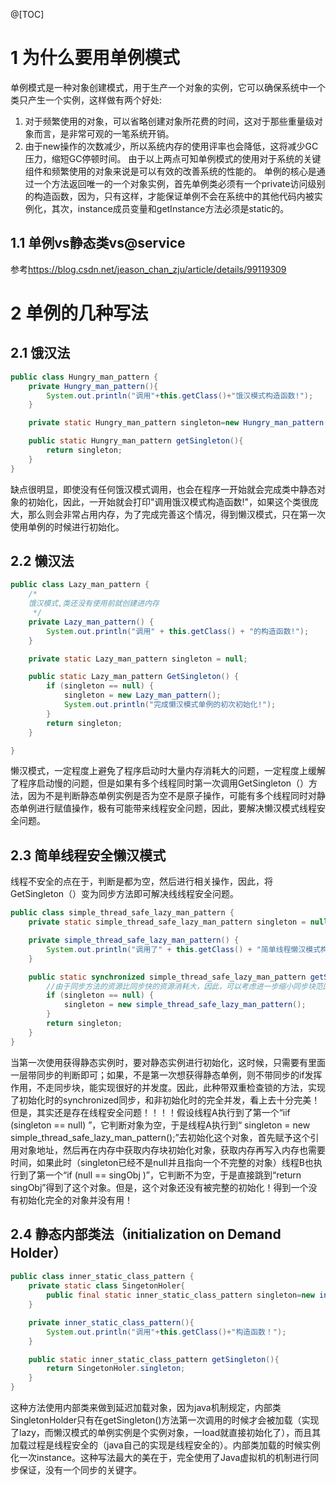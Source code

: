 ﻿@[TOC]
# 1 为什么要用单例模式
单例模式是一种对象创建模式，用于生产一个对象的实例，它可以确保系统中一个类只产生一个实例，这样做有两个好处:
1. 对于频繁使用的对象，可以省略创建对象所花费的时间，这对于那些重量级对象而言，是非常可观的一笔系统开销。
2. 由于new操作的次数减少，所以系统内存的使用评率也会降低，这将减少GC压力，缩短GC停顿时间。
由于以上两点可知单例模式的使用对于系统的关键组件和频繁使用的对象来说是可以有效的改善系统的性能的。
单例的核心是通过一个方法返回唯一的一个对象实例，首先单例类必须有一个private访问级别的构造函数，因为，只有这样，才能保证单例不会在系统中的其他代码内被实例化，其次，instance成员变量和getInstance方法必须是static的。

## 1.1 单例vs静态类vs@service
参考<https://blog.csdn.net/jeason_chan_zju/article/details/99119309>
# 2 单例的几种写法
## 2.1 饿汉法
```java
public class Hungry_man_pattern {
    private Hungry_man_pattern(){
        System.out.println("调用"+this.getClass()+"饿汉模式构造函数!");
    }

    private static Hungry_man_pattern singleton=new Hungry_man_pattern();

    public static Hungry_man_pattern getSingleton(){
        return singleton;
    }
}
```
缺点很明显，即使没有任何饿汉模式调用，也会在程序一开始就会完成类中静态对象的初始化，因此，一开始就会打印"调用饿汉模式构造函数!"，如果这个类很庞大，那么则会非常占用内存，为了完成完善这个情况，得到懒汉模式，只在第一次使用单例的时候进行初始化。
## 2.2 懒汉法
```java
public class Lazy_man_pattern {
    /*
    饿汉模式,类还没有使用前就创建进内存
     */
    private Lazy_man_pattern() {
        System.out.println("调用" + this.getClass() + "的构造函数!");
    }

    private static Lazy_man_pattern singleton = null;

    public static Lazy_man_pattern GetSingleton() {
        if (singleton == null) {
            singleton = new Lazy_man_pattern();
            System.out.println("完成懒汉模式单例的初次初始化!");
        }
        return singleton;
    }

}
```
懒汉模式，一定程度上避免了程序启动时大量内存消耗大的问题，一定程度上缓解了程序启动慢的问题，但是如果有多个线程同时第一次调用GetSingleton（）方法，因为不是判断静态单例实例是否为空不是原子操作，可能有多个线程同时对静态单例进行赋值操作，极有可能带来线程安全问题，因此，要解决懒汉模式线程安全问题。
## 2.3 简单线程安全懒汉模式
线程不安全的点在于，判断是都为空，然后进行相关操作，因此，将GetSingleton（）变为同步方法即可解决线线程安全问题。
```java
public class simple_thread_safe_lazy_man_pattern {
    private static simple_thread_safe_lazy_man_pattern singleton = null;

    private simple_thread_safe_lazy_man_pattern() {
        System.out.println("调用了" + this.getClass() + "简单线程懒汉模式构造函数！");
    }

    public static synchronized simple_thread_safe_lazy_man_pattern getSingleton() {
        //由于同步方法的资源比同步快的资源消耗大，因此，可以考虑进一步缩小同步块范围
        if (singleton == null) {
            singleton = new simple_thread_safe_lazy_man_pattern();
        }
        return singleton;
    }
}
```
当第一次使用获得静态实例时，要对静态实例进行初始化，这时候，只需要有里面一层带同步的判断即可；如果，不是第一次想获得静态单例，则不带同步的if发挥作用，不走同步块，能实现很好的并发度。因此，此种带双重检查锁的方法，实现了初始化时的synchronized同步，和非初始化时的完全并发，看上去十分完美！
但是，其实还是存在线程安全问题！！！！假设线程A执行到了第一个“iif (singleton == null) ”，它判断对象为空，于是线程A执行到“  singleton = new simple_thread_safe_lazy_man_pattern();”去初始化这个对象，首先赋予这个引用对象地址，然后再在内存中获取内存块初始化对象，获取内存再写入内存也需要时间，如果此时（singleton已经不是null并且指向一个不完整的对象）线程B也执行到了第一个“if (null == singObj )”，它判断不为空，于是直接跳到“return singObj”得到了这个对象。但是，这个对象还没有被完整的初始化！得到一个没有初始化完全的对象并没有用！
## 2.4 静态内部类法（initialization on Demand Holder）
```java
public class inner_static_class_pattern {
    private static class SingetonHoler{
        public final static inner_static_class_pattern singleton=new inner_static_class_pattern();
    }

    private inner_static_class_pattern(){
        System.out.println("调用"+this.getClass()+"构造函数！");
    }

    public static inner_static_class_pattern getSingleton(){
        return SingetonHoler.singleton;
    }
}
```
这种方法使用内部类来做到延迟加载对象，因为java机制规定，内部类SingletonHolder只有在getSingleton()方法第一次调用的时候才会被加载（实现了lazy，而懒汉模式的单例实例是个实例对象，一load就直接初始化了），而且其加载过程是线程安全的（java自己的实现是线程安全的）。内部类加载的时候实例化一次instance。这种写法最大的美在于，完全使用了Java虚拟机的机制进行同步保证，没有一个同步的关键字。

